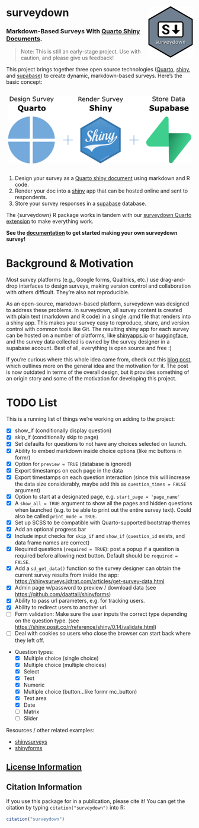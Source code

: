 
<!-- README.md is generated from README.Rmd. Please edit that file -->

# surveydown <a href='https://surveydown.org/'><img src='man/figures/logo.png' align="right" style="width: 120px;" alt="surveydown package logo: a hex shape with a large letter S and a down arrow"/></a>

### Markdown-Based Surveys With [Quarto Shiny Documents](https://quarto.org/docs/dashboards/interactivity/shiny-r.html).

> Note: This is still an early-stage project. Use with caution, and
> please give us feedback!

This project brings together three open source technologies
([Quarto](https://quarto.org/), [shiny](https://shiny.posit.co/), and
[supabase](https://supabase.com/)) to create dynamic, markdown-based
surveys. Here’s the basic concept:

<br>
<center>
<img src='man/figures/technologies.png' align="center" style="max-height:180px;" alt="image showing the three technologies used in the surveydown platform along with their logos: quarto (for designing surveys), shiny (for rendering the survey), and supabase (for storing data)"/>
</center>

<br>

1.  Design your survey as a [Quarto shiny
    document](https://quarto.org/docs/dashboards/interactivity/shiny-r.html)
    using markdown and R code.
2.  Render your doc into a [shiny](https://shiny.posit.co/) app that can
    be hosted online and sent to respondents.
3.  Store your survey responses in a [supabase](https://supabase.com/)
    database.

The {surveydown} R package works in tandem with our [surveydown Quarto
extension](https://github.com/jhelvy/surveydown-ext) to make everything
work.

**See the [documentation](https://surveydown.org) to get started making
your own surveydown survey!**

# Background & Motivation

Most survey platforms (e.g., Google forms, Qualtrics, etc.) use
drag-and-drop interfaces to design surveys, making version control and
collaboration with others difficult. They’re also not reproducible.

As an open-source, markdown-based platform, surveydown was designed to
address these problems. In surveydown, all survey content is created
with plain text (markdown and R code) in a single .qmd file that renders
into a shiny app. This makes your survey easy to reproduce, share, and
version control with common tools like Git. The resulting shiny app for
each survey can be hosted on a number of platforms, like
[shinyapps.io](https://shinyapps.io/) or
[huggingface](https://huggingface.co/), and the survey data collected is
owned by the survey designer in a supabase account. Best of all,
everything is open source and free :)

If you’re curious where this whole idea came from, check out this [blog
post](https://www.jhelvy.com/blog/2023-04-06-markdown-surveys/), which
outlines more on the general idea and the motivation for it. The post is
now outdated in terms of the overall design, but it provides something
of an origin story and some of the motivation for developing this
project.

# TODO List

This is a running list of things we’re working on adding to the project:

- [x] show_if (conditionally display question)
- [x] skip_if (conditionally skip to page)
- [x] Set defaults for questions to not have any choices selected on
  launch.
- [x] Ability to embed markdown inside choice options (like mc buttons
  in formr)
- [x] Option for `preview = TRUE` (database is ignored)
- [x] Export timestamps on each page in the data
- [x] Export timestamps on each question interaction (since this will
  increase the data size considerably, maybe add this as
  `question_times = FALSE` argument)
- [x] Option to start at a designated page,
  e.g. `start_page = 'page_name'`
- [x] A `show_all = TRUE` argument to show all the pages and hidden
  questions when launched (e.g. to be able to print out the entire
  survey text). Could also be called `print_mode = TRUE`.
- [x] Set up SCSS to be compatible with Quarto-supported bootstrap
  themes
- [x] Add an optional progress bar
- [x] Include input checks for `skip_if` and `show_if` (`question_id`
  exists, and data frame names are correct)
- [x] Required questions (`required = TRUE`): post a popup if a question
  is required before allowing next button. Default should be
  `required = FALSE`.
- [x] Add a `sd_get_data()` function so the survey designer can obtain
  the current survey results from inside the app:
  <https://shinysurveys.jdtrat.com/articles/get-survey-data.html>
- [x] Admin page w/password to preview / download data (see
  <https://github.com/daattali/shinyforms>)
- [x] Ability to pass url parameters, e.g. for tracking users.
- [x] Ability to redirect users to another url.
- [ ] Form validation: Make sure the user inputs the correct type
  depending on the question type. (see
  <https://shiny.posit.co/r/reference/shiny/0.14/validate.html>)
- [ ] Deal with cookies so users who close the browser can start back
  where they left off.
- Question types:
  - [x] Multiple choice (single choice)
  - [x] Multiple choice (multiple choices)
  - [x] Select
  - [x] Text
  - [x] Numeric
  - [x] Multiple choice (button…like formr mc_button)
  - [x] Text area
  - [x] Date
  - [ ] Matrix
  - [ ] Slider

Resources / other related examples:

- [shinysurveys](https://github.com/jdtrat/shinysurveys)
- [shinyforms](https://github.com/daattali/shinyforms)

## [License Information](https://github.com/jhelvy/surveydown/blob/master/LICENSE.md)

## Citation Information

If you use this package for in a publication, please cite it! You can
get the citation by typing `citation("surveydown")` into R:

``` r
citation("surveydown")
```
